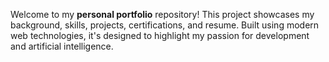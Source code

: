 Welcome to my **personal portfolio** repository! This project showcases my background, skills, projects, certifications, and resume. Built using modern web technologies, it's designed to highlight my passion for development and artificial intelligence.

